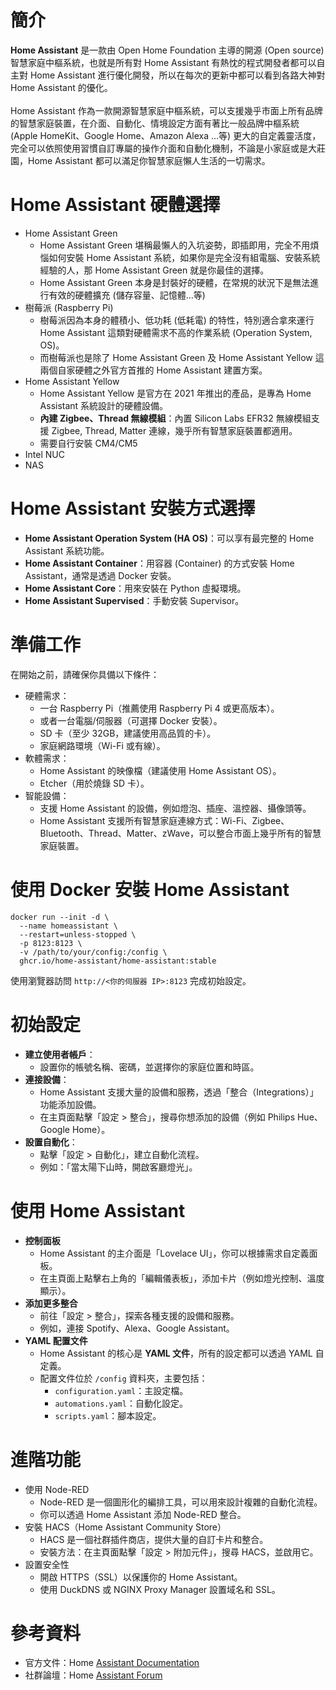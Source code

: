 # 簡介
**Home Assistant** 是一款由 Open Home Foundation 主導的開源 (Open source) 智慧家庭中樞系統，也就是所有對 Home Assistant 有熱忱的程式開發者都可以自主對 Home Assistant 進行優化開發，所以在每次的更新中都可以看到各路大神對 Home Assistant 的優化。
<br/><br/>
Home Assistant 作為一款開源智慧家庭中樞系統，可以支援幾乎市面上所有品牌的智慧家庭裝置，在介面、自動化、情境設定方面有著比一般品牌中樞系統 (Apple HomeKit、Google Home、Amazon Alexa …等) 更大的自定義靈活度，完全可以依照使用習慣自訂專屬的操作介面和自動化機制，不論是小家庭或是大莊園，Home Assistant 都可以滿足你智慧家庭懶人生活的一切需求。

# Home Assistant 硬體選擇
- Home Assistant Green
  - Home Assistant Green 堪稱最懶人的入坑姿勢，即插即用，完全不用煩惱如何安裝 Home Assistant 系統，如果你是完全沒有組電腦、安裝系統經驗的人，那 Home Assistant Green 就是你最佳的選擇。
  - Home Assistant Green 本身是封裝好的硬體，在常規的狀況下是無法進行有效的硬體擴充 (儲存容量、記憶體…等)
- 樹莓派 (Raspberry Pi)
  - 樹莓派因為本身的體積小、低功耗 (低耗電) 的特性，特別適合拿來運行 Home Assistant 這類對硬體需求不高的作業系統 (Operation System, OS)。
  - 而樹莓派也是除了 Home Assistant Green 及 Home Assistant Yellow 這兩個自家硬體之外官方首推的 Home Assistant 建置方案。
- Home Assistant Yellow
  - Home Assistant Yellow 是官方在 2021 年推出的產品，是專為 Home Assistant 系統設計的硬體設備。
  - **內建 Zigbee、Thread 無線模組**：內置 Silicon Labs EFR32 無線模組支援 Zigbee, Thread, Matter 連線，幾乎所有智慧家庭裝置都適用。
  - 需要自行安裝 CM4/CM5
- Intel NUC
- NAS

# Home Assistant 安裝方式選擇
- **Home Assistant Operation System (HA OS)**：可以享有最完整的 Home Assistant 系統功能。
- **Home Assistant Container**：用容器 (Container) 的方式安裝 Home Assistant，通常是透過 Docker 安裝。
- **Home Assistant Core**：用來安裝在 Python 虛擬環境。
- **Home Assistant Supervised**：手動安裝 Supervisor。

# 準備工作
在開始之前，請確保你具備以下條件：
- 硬體需求：
  - 一台 Raspberry Pi（推薦使用 Raspberry Pi 4 或更高版本）。
  - 或者一台電腦/伺服器（可選擇 Docker 安裝）。
  - SD 卡（至少 32GB，建議使用高品質的卡）。
  - 家庭網路環境（Wi-Fi 或有線）。
- 軟體需求：
  - Home Assistant 的映像檔（建議使用 Home Assistant OS）。
  - Etcher（用於燒錄 SD 卡）。
- 智能設備：
  - 支援 Home Assistant 的設備，例如燈泡、插座、溫控器、攝像頭等。
  - Home Assistant 支援所有智慧家庭連線方式：Wi-Fi、Zigbee、Bluetooth、Thread、Matter、zWave，可以整合市面上幾乎所有的智慧家庭裝置。

# 使用 Docker 安裝 Home Assistant
```
docker run --init -d \ 
  --name homeassistant \  
  --restart=unless-stopped \  
  -p 8123:8123 \  
  -v /path/to/your/config:/config \  
  ghcr.io/home-assistant/home-assistant:stable  
```
使用瀏覽器訪問 `http://<你的伺服器 IP>:8123` 完成初始設定。

# 初始設定
- **建立使用者帳戶**：
  - 設置你的帳號名稱、密碼，並選擇你的家庭位置和時區。
- **連接設備**：
  - Home Assistant 支援大量的設備和服務，透過「整合（Integrations）」功能添加設備。
  - 在主頁面點擊「設定 > 整合」，搜尋你想添加的設備（例如 Philips Hue、Google Home）。
- **設置自動化**：
  - 點擊「設定 > 自動化」，建立自動化流程。
  - 例如：「當太陽下山時，開啟客廳燈光」。

# 使用 Home Assistant
- **控制面板**
  - Home Assistant 的主介面是「Lovelace UI」，你可以根據需求自定義面板。
  - 在主頁面上點擊右上角的「編輯儀表板」，添加卡片（例如燈光控制、溫度顯示）。
- **添加更多整合**
  - 前往「設定 > 整合」，探索各種支援的設備和服務。
  - 例如，連接 Spotify、Alexa、Google Assistant。
- **YAML 配置文件**
  - Home Assistant 的核心是 **YAML 文件**，所有的設定都可以透過 YAML 自定義。
  - 配置文件位於 `/config` 資料夾，主要包括：
    - `configuration.yaml`：主設定檔。
    - `automations.yaml`：自動化設定。
    - `scripts.yaml`：腳本設定。

# 進階功能
- 使用 Node-RED
  - Node-RED 是一個圖形化的編排工具，可以用來設計複雜的自動化流程。
  - 你可以透過 Home Assistant 添加 Node-RED 整合。
- 安裝 HACS（Home Assistant Community Store）
  - HACS 是一個社群插件商店，提供大量的自訂卡片和整合。
  - 安裝方法：在主頁面點擊「設定 > 附加元件」，搜尋 HACS，並啟用它。
- 設置安全性
  - 開啟 HTTPS（SSL）以保護你的 Home Assistant。
  - 使用 DuckDNS 或 NGINX Proxy Manager 設置域名和 SSL。

# 參考資料
- 官方文件：Home [Assistant Documentation](https://www.home-assistant.io/docs/)
- 社群論壇：Home [Assistant Forum](https://community.home-assistant.io/)
